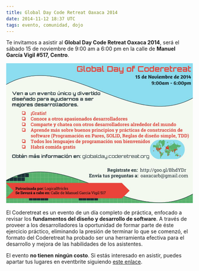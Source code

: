 ```yaml
---
title: Global Day Code Retreat Oaxaca 2014
date: 2014-11-12 18:37 UTC
tags: evento, comunidad, dojo
---
```


Te invitamos a asistir al __Global Day Code Retreat Oaxaca 2014__, será el sábado 15 de noviembre de 9:00 am a 6:00 pm en la calle de __Manuel García Vigil #517, Centro__.

[![flyer code retreat](/images/GDCR-2014-Flyer.jpg)](http://www.eventbrite.com/e/global-day-code-retreat-oaxaca-2014-tickets-14079697755 "Click para apartar lugares")

El Coderetreat es un evento de un día completo de práctica, enfocado a revisar los __fundamentos del diseño y desarrollo de software__. A través de proveer a los desarrolladores la oportunidad de formar parte de éste ejercicio práctico, eliminando la presión de terminar lo que se comenzó, el formato del Coderetreat ha probado ser una herramienta efectiva para el desarrollo y mejora de las habilidades de los asistentes.

El evento __no tienen ningún costo__. Si estás interesado en asistir, puedes apartar tus lugares en eventbrite siguiendo [este enlace](http://www.eventbrite.com/e/global-day-code-retreat-oaxaca-2014-tickets-14079697755).

